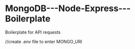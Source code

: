 # MongoDB---Node-Express---Boilerplate
Boilerplate for API requests 

//create .env file to enter MONGO_URI

